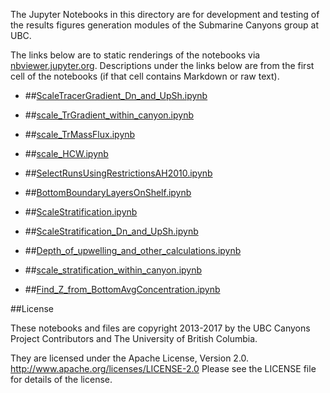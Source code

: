 The Jupyter Notebooks in this directory are for development and testing of
the results figures generation modules of the Submarine Canyons group at UBC.

The links below are to static renderings of the notebooks via
[nbviewer.jupyter.org](http://nbviewer.jupyter.org/).
Descriptions under the links below are from the first cell of the notebooks
(if that cell contains Markdown or raw text).

* ##[ScaleTracerGradient_Dn_and_UpSh.ipynb](http://nbviewer.jupyter.org/urls/bitbucket.org/canyonsubc/outputanalysisnotebooks/raw/tip/scaling/ScaleTracerGradient_Dn_and_UpSh.ipynb)  
    
* ##[scale_TrGradient_within_canyon.ipynb](http://nbviewer.jupyter.org/urls/bitbucket.org/canyonsubc/outputanalysisnotebooks/raw/tip/scaling/scale_TrGradient_within_canyon.ipynb)  
    
* ##[scale_TrMassFlux.ipynb](http://nbviewer.jupyter.org/urls/bitbucket.org/canyonsubc/outputanalysisnotebooks/raw/tip/scaling/scale_TrMassFlux.ipynb)  
    
* ##[scale_HCW.ipynb](http://nbviewer.jupyter.org/urls/bitbucket.org/canyonsubc/outputanalysisnotebooks/raw/tip/scaling/scale_HCW.ipynb)  
    
* ##[SelectRunsUsingRestrictionsAH2010.ipynb](http://nbviewer.jupyter.org/urls/bitbucket.org/canyonsubc/outputanalysisnotebooks/raw/tip/scaling/SelectRunsUsingRestrictionsAH2010.ipynb)  
    
* ##[BottomBoundaryLayersOnShelf.ipynb](http://nbviewer.jupyter.org/urls/bitbucket.org/canyonsubc/outputanalysisnotebooks/raw/tip/scaling/BottomBoundaryLayersOnShelf.ipynb)  
    
* ##[ScaleStratification.ipynb](http://nbviewer.jupyter.org/urls/bitbucket.org/canyonsubc/outputanalysisnotebooks/raw/tip/scaling/ScaleStratification.ipynb)  
    
* ##[ScaleStratification_Dn_and_UpSh.ipynb](http://nbviewer.jupyter.org/urls/bitbucket.org/canyonsubc/outputanalysisnotebooks/raw/tip/scaling/ScaleStratification_Dn_and_UpSh.ipynb)  
    
* ##[Depth_of_upwelling_and_other_calculations.ipynb](http://nbviewer.jupyter.org/urls/bitbucket.org/canyonsubc/outputanalysisnotebooks/raw/tip/scaling/Depth_of_upwelling_and_other_calculations.ipynb)  
    
* ##[scale_stratification_within_canyon.ipynb](http://nbviewer.jupyter.org/urls/bitbucket.org/canyonsubc/outputanalysisnotebooks/raw/tip/scaling/scale_stratification_within_canyon.ipynb)  
    
* ##[Find_Z_from_BottomAvgConcentration.ipynb](http://nbviewer.jupyter.org/urls/bitbucket.org/canyonsubc/outputanalysisnotebooks/raw/tip/scaling/Find_Z_from_BottomAvgConcentration.ipynb)  
    

##License

These notebooks and files are copyright 2013-2017
by the UBC Canyons Project Contributors
and The University of British Columbia.

They are licensed under the Apache License, Version 2.0.
http://www.apache.org/licenses/LICENSE-2.0
Please see the LICENSE file for details of the license.
